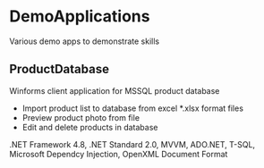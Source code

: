 # DemoApplications
 Various demo apps to demonstrate skills

## ProductDatabase ##
Winforms client application for MSSQL product database
* Import product list to database from excel *.xlsx format files
* Preview product photo from file
* Edit and delete products in database

.NET Framework 4.8, .NET Standard 2.0, MVVM, ADO.NET, T-SQL, Microsoft Dependcy Injection, OpenXML Document Format

